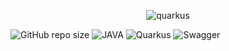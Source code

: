 <p align="center">
	<img src="https://i.ibb.co/PgXHgQS/quarkus-logo-C9-F006782-E-seeklogo-com.png" alt="quarkus">  
</p>

![GitHub repo size](https://img.shields.io/github/repo-size/hikmetkutuk/quarkus-develop?color=inactive&logo=github&style=for-the-badge)
![JAVA](https://img.shields.io/static/v1?&logo=openjdk&label=java&message=17&color=f29111&style=for-the-badge)
![Quarkus](https://img.shields.io/static/v1?&logo=quarkus&label=quarkus&message=3.8.1&color=ff004a&style=for-the-badge)
![Swagger](https://img.shields.io/static/v1?&logo=swagger&label=swagger&message=3.0&color=44cc11&style=for-the-badge)
